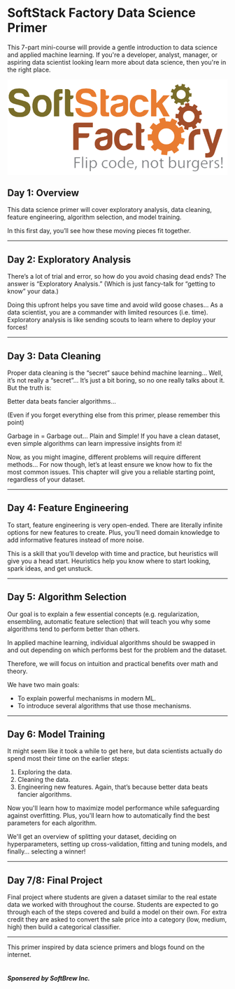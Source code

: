 # SoftStack Factory Data Science Primer

This 7-part mini-course will provide a gentle introduction to data science and applied machine learning. If you're a developer, analyst, manager, or aspiring data scientist looking learn more about data science, then you're in the right place.

<img src="Images/SSF.png"
     alt="SoftStack Factory"
     style="display: block;
    margin-left: auto;
    margin-right: auto;" />

## Day 1: Overview

This data science primer will cover exploratory analysis, data cleaning, feature engineering, algorithm selection, and model training.

In this first day, you’ll see how these moving pieces fit together.

<hr>

## Day 2: Exploratory Analysis

There’s a lot of trial and error, so how do you avoid chasing dead ends? The answer is “Exploratory Analysis.” (Which is just fancy-talk for “getting to know” your data.)

Doing this upfront helps you save time and avoid wild goose chases… As a data scientist, you are a commander with limited resources (i.e. time). Exploratory analysis is like sending scouts to learn where to deploy your forces!

<hr>

## Day 3: Data Cleaning

Proper data cleaning is the “secret” sauce behind machine learning… Well, it’s not really a “secret”… It’s just a bit boring, so no one really talks about it. But the truth is:

Better data beats fancier algorithms…

(Even if you forget everything else from this primer, please remember this point)

Garbage in = Garbage out... Plain and Simple! If you have a clean dataset, even simple algorithms can learn impressive insights from it!

Now, as you might imagine, different problems will require different methods… For now though, let’s at least ensure we know how to fix the most common issues. This chapter will give you a reliable starting point, regardless of your dataset.

<hr>

## Day 4: Feature Engineering

To start, feature engineering is very open-ended. There are literally infinite options for new features to create. Plus, you’ll need domain knowledge to add informative features instead of more noise.

This is a skill that you’ll develop with time and practice, but heuristics will give you a head start. Heuristics help you know where to start looking, spark ideas, and get unstuck.

<hr>

## Day 5: Algorithm Selection

Our goal is to explain a few essential concepts (e.g. regularization, ensembling, automatic feature selection) that will teach you why some algorithms tend to perform better than others.

In applied machine learning, individual algorithms should be swapped in and out depending on which performs best for the problem and the dataset.

Therefore, we will focus on intuition and practical benefits over math and theory.

We have two main goals:

- To explain powerful mechanisms in modern ML.
- To introduce several algorithms that use those mechanisms.

<hr>

## Day 6: Model Training

It might seem like it took a while to get here, but data scientists actually do spend most their time on the earlier steps:

1. Exploring the data.
2. Cleaning the data.
3. Engineering new features.
   Again, that’s because better data beats fancier algorithms.

Now you'll learn how to maximize model performance while safeguarding against overfitting. Plus, you'll learn how to automatically find the best parameters for each algorithm.

We'll get an overview of splitting your dataset, deciding on hyperparameters, setting up cross-validation, fitting and tuning models, and finally… selecting a winner!

<hr>

## Day 7/8: Final Project

Final project where students are given a dataset similar to the real estate data we worked with throughout the course. Students are expected to go through each of the steps covered and build a model on their own. For extra credit they are asked to convert the sale price into a category (low, medium, high) then build a categorical classifier.

<hr>

This primer inspired by data science primers and blogs found on the internet.
<br>
<br>

##### Sponsered by SoftBrew Inc.
